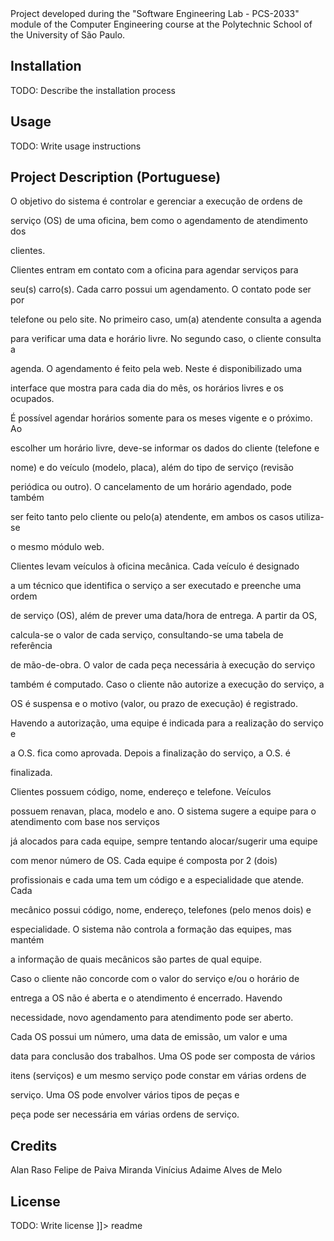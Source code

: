 <snippet>
  <content><![CDATA[
# ${1:SiGO}

Project developed during the "Software Engineering Lab - PCS-2033" module of the Computer Engineering course at the Polytechnic School of the University of São Paulo. 

## Installation

TODO: Describe the installation process

## Usage

TODO: Write usage instructions

## Project Description (Portuguese)

O objetivo do sistema é controlar e gerenciar a execução de ordens de 

serviço (OS) de uma oficina, bem como o agendamento de atendimento dos 

clientes. 

Clientes entram em contato com a oficina para agendar serviços para 

seu(s) carro(s). Cada carro possui um agendamento. O contato pode ser por 

telefone ou pelo site. No primeiro caso, um(a) atendente consulta a agenda 

para verificar uma data e horário livre. No segundo caso, o cliente consulta a 

agenda. O agendamento é feito pela web. Neste é disponibilizado uma 

interface que mostra para cada dia do mês, os horários livres e os ocupados. 

É possível agendar horários somente para os meses vigente e o próximo. Ao 

escolher um horário livre, deve-se informar os dados do cliente (telefone e 

nome) e do veículo (modelo, placa), além do tipo de serviço (revisão 

periódica ou outro). O cancelamento de um horário agendado, pode também 

ser feito tanto pelo cliente ou pelo(a) atendente, em ambos os casos utiliza-se 

o mesmo módulo web.

Clientes levam veículos à oficina mecânica. Cada veículo é designado 

a um técnico que identifica o serviço a ser executado e preenche uma ordem 

de serviço (OS), além de prever uma data/hora de entrega. A partir da OS, 

calcula-se o valor de cada serviço, consultando-se uma tabela de referência 

de mão-de-obra. O valor de cada peça necessária à execução do serviço 

também é computado. Caso o cliente não autorize a execução do serviço, a 

OS é suspensa e o motivo (valor, ou prazo de execução) é registrado. 

Havendo a autorização, uma equipe é indicada para a realização do serviço e 

a O.S. fica como aprovada. Depois a finalização do serviço, a O.S. é 

finalizada.

Clientes possuem código, nome, endereço e telefone. Veículos 

possuem renavan, placa, modelo e ano.
O sistema sugere a equipe para o atendimento com base nos serviços 

já alocados para cada equipe, sempre tentando alocar/sugerir uma equipe 

com menor número de OS. Cada equipe é composta por 2 (dois) 

profissionais e cada uma tem um código e a especialidade que atende. Cada 

mecânico possui código, nome, endereço, telefones (pelo menos dois) e 

especialidade. O sistema não controla a formação das equipes, mas mantém 

a informação de quais mecânicos são partes de qual equipe.

Caso o cliente não concorde com o valor do serviço e/ou o horário de 

entrega a OS não é aberta e o atendimento é encerrado. Havendo 

necessidade, novo agendamento para atendimento pode ser aberto. 

Cada OS possui um número, uma data de emissão, um valor e uma 

data para conclusão dos trabalhos. Uma OS pode ser composta de vários 

itens (serviços) e um mesmo serviço pode constar em várias ordens de 

serviço. Uma OS pode envolver vários tipos de peças e

peça pode ser necessária em várias ordens de serviço.

## Credits

Alan Raso
Felipe de Paiva Miranda
Vinícius Adaime Alves de Melo


## License

TODO: Write license
]]></content>
  <tabTrigger>readme</tabTrigger>
</snippet>